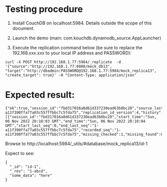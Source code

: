 # Testing procedure

1. Install CouchDB on localhost:5984. Details outside the scope of this document.

2. Launch the demo (main: com.kouchdb.dynamodb_source.AppLauncher)

3. Execute the replication command below (be sure to replace the 192.168.xxx.xxx to your local IP address and PASSWORD):

```
curl -X POST http://192.168.1.77:5984/_replicate  -d '{"source":"http://192.168.1.77:8080/mock_db13", "target":"http://dbadmin:PASSWORD@192.168.1.77:5984/mock_replica13", "create_target": true}' -H "Content-Type: application/json"
```

# Expected result:

```
{"ok":true,"session_id":"fbd317016a8d61d337230ead63b8bc20","source_last_seq":"1-a11f390ffa77a03c557ffbbc7c5fda75","replication_id_version":4,"history":[{"session_id":"fbd317016a8d61d337230ead63b8bc20","start_time":"Sun, 06 Nov 2022 20:10:03 GMT","end_time":"Sun, 06 Nov 2022 20:10:04 GMT","start_last_seq":0,"end_last_seq":"1-a11f390ffa77a03c557ffbbc7c5fda75","recorded_seq":"1-a11f390ffa77a03c557ffbbc7c5fda75","missing_checked":1,"missing_found":0,"docs_read":0,"docs_written":0,"doc_write_failures":0}]}
```

Browse to http://localhost:5984/_utils/#database/mock_replica13/id-1

Expect to see:

```
{
  "_id": "id-1",
  "_rev": "1-abcd",
  "some_data": "here"
}
```
